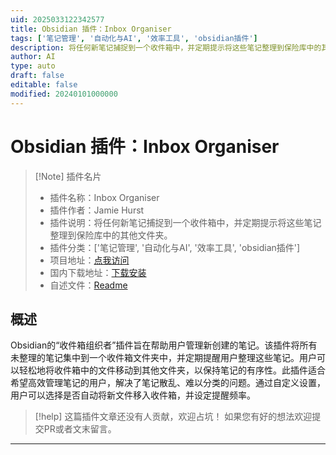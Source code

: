 ```yaml
---
uid: 2025033122342577
title: Obsidian 插件：Inbox Organiser
tags: ['笔记管理', '自动化与AI', '效率工具', 'obsidian插件']
description: 将任何新笔记捕捉到一个收件箱中，并定期提示将这些笔记整理到保险库中的其他文件夹。
author: AI
type: auto
draft: false
editable: false
modified: 20240101000000
---
```


# Obsidian 插件：Inbox Organiser

> [!Note] 插件名片
> - 插件名称：Inbox Organiser
> - 插件作者：Jamie Hurst
> - 插件说明：将任何新笔记捕捉到一个收件箱中，并定期提示将这些笔记整理到保险库中的其他文件夹。
> - 插件分类：['笔记管理', '自动化与AI', '效率工具', 'obsidian插件']
> - 项目地址：[点我访问](https://github.com/jamiefdhurst/obsidian-inbox-organiser)
> - 国内下载地址：[下载安装](https://pkmer.cn/products/plugin/pluginMarket/?inbox-organiser)
> - 自述文件：[Readme](https://ghproxy.net/https://raw.githubusercontent.com/jamiefdhurst/obsidian-inbox-organiser/main/README.md)



## 概述

Obsidian的“收件箱组织者”插件旨在帮助用户管理新创建的笔记。该插件将所有未整理的笔记集中到一个收件箱文件夹中，并定期提醒用户整理这些笔记。用户可以轻松地将收件箱中的文件移动到其他文件夹，以保持笔记的有序性。此插件适合希望高效管理笔记的用户，解决了笔记散乱、难以分类的问题。通过自定义设置，用户可以选择是否自动将新文件移入收件箱，并设定提醒频率。


> [!help] 
> 这篇插件文章还没有人贡献，欢迎占坑！
> 如果您有好的想法欢迎提交PR或者文末留言。
> 

---



